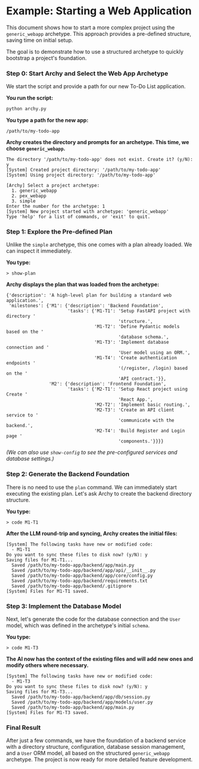 # Example: Starting a Web Application

This document shows how to start a more complex project using the `generic_webapp` archetype. This approach provides a pre-defined structure, saving time on initial setup.

The goal is to demonstrate how to use a structured archetype to quickly bootstrap a project's foundation.

### Step 0: Start Archy and Select the Web App Archetype

We start the script and provide a path for our new To-Do List application.

**You run the script:**

```sh
python archy.py
```

**You type a path for the new app:**

```
/path/to/my-todo-app
```

**Archy creates the directory and prompts for an archetype. This time, we choose `generic_webapp`.**

```
The directory '/path/to/my-todo-app' does not exist. Create it? (y/N): y
[System] Created project directory: '/path/to/my-todo-app'
[System] Using project directory: '/path/to/my-todo-app'

[Archy] Select a project archetype:
  1. generic_webapp
  2. pex_webapp
  3. simple
Enter the number for the archetype: 1
[System] New project started with archetype: 'generic_webapp'
Type 'help' for a list of commands, or 'exit' to quit.
```

### Step 1: Explore the Pre-defined Plan

Unlike the `simple` archetype, this one comes with a plan already loaded. We can inspect it immediately.

**You type:**

```
> show-plan
```

**Archy displays the plan that was loaded from the archetype:**

```
{'description': 'A high-level plan for building a standard web application.',
 'milestones': {'M1': {'description': 'Backend Foundation',
                       'tasks': {'M1-T1': 'Setup FastAPI project with directory '
                                          'structure.',
                                 'M1-T2': 'Define Pydantic models based on the '
                                          'database schema.',
                                 'M1-T3': 'Implement database connection and '
                                          'User model using an ORM.',
                                 'M1-T4': 'Create authentication endpoints '
                                          '(/register, /login) based on the '
                                          'API contract.'}},
                'M2': {'description': 'Frontend Foundation',
                       'tasks': {'M2-T1': 'Setup React project using Create '
                                          'React App.',
                                 'M2-T2': 'Implement basic routing.',
                                 'M2-T3': 'Create an API client service to '
                                          'communicate with the backend.',
                                 'M2-T4': 'Build Register and Login page '
                                          'components.'}}}}
```

*(We can also use `show-config` to see the pre-configured services and database settings.)*

### Step 2: Generate the Backend Foundation

There is no need to use the `plan` command. We can immediately start executing the existing plan. Let's ask Archy to create the backend directory structure.

**You type:**

```
> code M1-T1
```

**After the LLM round-trip and syncing, Archy creates the initial files:**

```
[System] The following tasks have new or modified code:
  - M1-T1
Do you want to sync these files to disk now? (y/N): y
Saving files for M1-T1...
  Saved /path/to/my-todo-app/backend/app/main.py
  Saved /path/to/my-todo-app/backend/app/api/__init__.py
  Saved /path/to/my-todo-app/backend/app/core/config.py
  Saved /path/to/my-todo-app/backend/requirements.txt
  Saved /path/to/my-todo-app/backend/.gitignore
[System] Files for M1-T1 saved.
```

### Step 3: Implement the Database Model

Next, let's generate the code for the database connection and the `User` model, which was defined in the archetype's initial `schema`.

**You type:**

```
> code M1-T3
```

**The AI now has the context of the existing files and will add new ones and modify others where necessary.**

```
[System] The following tasks have new or modified code:
  - M1-T3
Do you want to sync these files to disk now? (y/N): y
Saving files for M1-T3...
  Saved /path/to/my-todo-app/backend/app/db/session.py
  Saved /path/to/my-todo-app/backend/app/models/user.py
  Saved /path/to/my-todo-app/backend/app/main.py
[System] Files for M1-T3 saved.
```

### Final Result

After just a few commands, we have the foundation of a backend service with a directory structure, configuration, database session management, and a `User` ORM model, all based on the structured `generic_webapp` archetype. The project is now ready for more detailed feature development.
